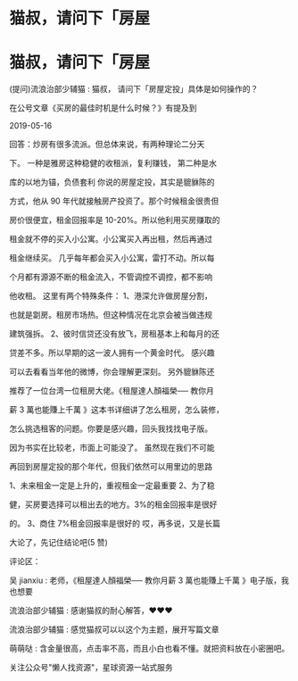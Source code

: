 # 猫叔，请问下「房屋

# 猫叔，请问下「房屋

(提问)流浪治部少辅猫 : 猫叔， 请问下「房屋定投」具体是如何操作的？

在公号文章《买房的最佳时机是什么时候？》有提及到

2019-05-16

回答：炒房有很多流派。但总体来说，有两种理论二分天

下。 一种是雅房这种稳健的收租派，复利赚钱， 第二种是水

库的以地为锚，负债套利 你说的房屋定投，其实是貔貅陈的

方式，他从 90 年代就接触房产投资了。那个时候租金很贵但

房价很便宜，租金回报率是 10-20%。所以他利用买房赚取的

租金就不停的买入小公寓。小公寓买入再出租，然后再通过

租金继续买。 几乎每年都会买入小公寓，雷打不动。所以每

个月都有源源不断的租金流入，不管调控不调控，都不影响

他收租。 这里有两个特殊条件： 1、港深允许做房屋分割，

也就是劏房。租房市场热。但这种情况在北京会被当做违规

建筑强拆。 2、彼时信贷还没有放飞，房租基本上和每月的还

贷差不多。所以早期的这一波人拥有一个黄金时代。 感兴趣

可以去看看当年他的微博，你会理解更深刻。 另外貔貅陈还

推荐了一位台湾一位租房大佬。《租屋達人顏福榮── 教你月

薪 3 萬也能賺上千萬 》这本书详细讲了怎么租房，怎么装修，

怎么挑选租客的问题。你要是感兴趣，回头我找找电子版。

因为书实在比较老，市面上可能没了。 虽然现在我们不可能

再回到房屋定投的那个年代，但我们依然可以用里边的思路

1、未来租金一定是上升的，重视租金一定最重要 2、为了稳

健，买房要选择可以租出去的地方。3%的租金回报率是很好

的。 3、商住 7%租金回报率是很好的 哎，再多说，又是长篇

大论了，先记住结论吧(5 赞)

评论区：

吴 jianxiu : 老师，《租屋達人顏福榮── 教你月薪 3 萬也能賺上千萬 》电子版，我也想要

流浪治部少辅猫 : 感谢猫叔的耐心解答，❤❤❤

流浪治部少辅猫 : 感觉猫叔可以以这个为主题，展开写篇文章

萌萌哒 : 含金量很高，点击率不高，而且小白也看不懂。就把资料放在小密圈吧。

关注公众号"懒人找资源"，星球资源一站式服务